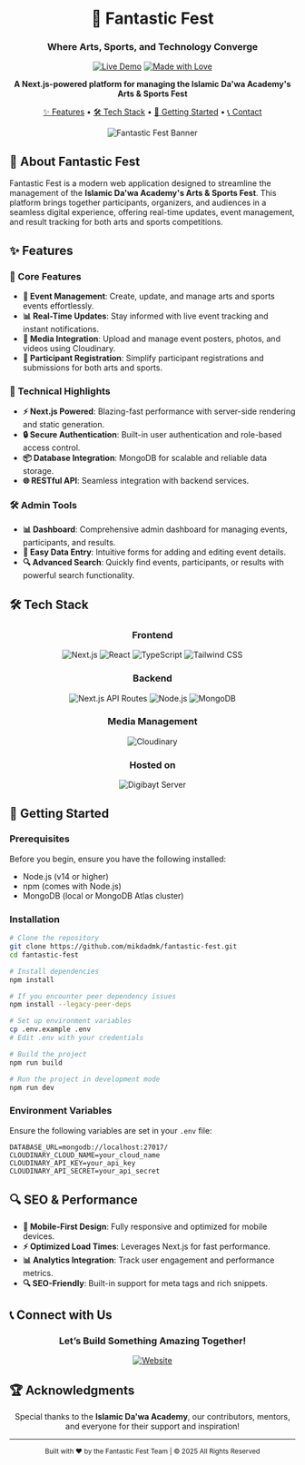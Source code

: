 
<div align="center">

# 🎨 Fantastic Fest
### Where Arts, Sports, and Technology Converge

[![Live Demo](https://img.shields.io/badge/DEMO-Live%20Website-4285F4?style=for-the-badge&logo=google-chrome&logoColor=white)](https://fantastic.dawaacademy.in/)
[![Made with Love](https://img.shields.io/badge/Made%20with-♥-ff0000?style=for-the-badge)](https://fantastic.dawaacademy.in/)

**A Next.js-powered platform for managing the Islamic Da'wa Academy's Arts & Sports Fest**

[✨ Features](#-features) • 
[🛠️ Tech Stack](#%EF%B8%8F-tech-stack) • 
[🚀 Getting Started](#-getting-started) • 
[📞 Contact](#-connect-with-us)

![Fantastic Fest Banner](https://aicedu.in/wp-content/downloads/Macbook-Air-fantastic.dawaacademy.in%20(2).png)

</div>

## 🌟 About Fantastic Fest

Fantastic Fest is a modern web application designed to streamline the management of the **Islamic Da'wa Academy's Arts & Sports Fest**. This platform brings together participants, organizers, and audiences in a seamless digital experience, offering real-time updates, event management, and result tracking for both arts and sports competitions.

## ✨ Features

### 🎯 Core Features
- **📅 Event Management**: Create, update, and manage arts and sports events effortlessly.
- **📊 Real-Time Updates**: Stay informed with live event tracking and instant notifications.
- **📸 Media Integration**: Upload and manage event posters, photos, and videos using Cloudinary.
- **📝 Participant Registration**: Simplify participant registrations and submissions for both arts and sports.

### 💫 Technical Highlights
- **⚡ Next.js Powered**: Blazing-fast performance with server-side rendering and static generation.
- **🔒 Secure Authentication**: Built-in user authentication and role-based access control.
- **📦 Database Integration**: MongoDB for scalable and reliable data storage.
- **🌐 RESTful API**: Seamless integration with backend services.

### 🛠️ Admin Tools
- **📊 Dashboard**: Comprehensive admin dashboard for managing events, participants, and results.
- **📝 Easy Data Entry**: Intuitive forms for adding and editing event details.
- **🔍 Advanced Search**: Quickly find events, participants, or results with powerful search functionality.

## 🛠️ Tech Stack

<div align="center">

### Frontend
![Next.js](https://img.shields.io/badge/Next.js-000000?style=for-the-badge&logo=next.js&logoColor=white)
![React](https://img.shields.io/badge/React-61DAFB?style=for-the-badge&logo=react&logoColor=black)
![TypeScript](https://img.shields.io/badge/TypeScript-3178C6?style=for-the-badge&logo=typescript&logoColor=white)
![Tailwind CSS](https://img.shields.io/badge/Tailwind-38B2AC?style=for-the-badge&logo=tailwind-css&logoColor=white)

### Backend
![Next.js API Routes](https://img.shields.io/badge/Next.js%20API%20Routes-000000?style=for-the-badge&logo=next.js&logoColor=white)
![Node.js](https://img.shields.io/badge/Node.js-339933?style=for-the-badge&logo=node.js&logoColor=white)
![MongoDB](https://img.shields.io/badge/MongoDB-47A248?style=for-the-badge&logo=mongodb&logoColor=white)

### Media Management
![Cloudinary](https://img.shields.io/badge/Cloudinary-3448C5?style=for-the-badge&logo=cloudinary&logoColor=white)

### Hosted on
![Digibayt Server](https://img.shields.io/badge/Digibayt_Server-000000?style=for-the-badge&logo=cloud&logoColor=white)

</div>

## 🚀 Getting Started

### Prerequisites
Before you begin, ensure you have the following installed:
- Node.js (v14 or higher)
- npm (comes with Node.js)
- MongoDB (local or MongoDB Atlas cluster)

### Installation

```bash
# Clone the repository
git clone https://github.com/mikdadmk/fantastic-fest.git
cd fantastic-fest

# Install dependencies
npm install

# If you encounter peer dependency issues
npm install --legacy-peer-deps

# Set up environment variables
cp .env.example .env
# Edit .env with your credentials

# Build the project
npm run build

# Run the project in development mode
npm run dev
```

### Environment Variables
Ensure the following variables are set in your `.env` file:
```env
DATABASE_URL=mongodb://localhost:27017/
CLOUDINARY_CLOUD_NAME=your_cloud_name
CLOUDINARY_API_KEY=your_api_key
CLOUDINARY_API_SECRET=your_api_secret
```

## 🔍 SEO & Performance
- **📱 Mobile-First Design**: Fully responsive and optimized for mobile devices.
- **⚡ Optimized Load Times**: Leverages Next.js for fast performance.
- **📊 Analytics Integration**: Track user engagement and performance metrics.
- **🔍 SEO-Friendly**: Built-in support for meta tags and rich snippets.

## 📞 Connect with Us

<div align="center">

### Let’s Build Something Amazing Together!

[![Website](https://img.shields.io/badge/Website-fantastic.dawaacademy.in-000000?style=for-the-badge&logo=vercel&logoColor=white)](https://fantastic.dawaacademy.in/)

</div>

## 🏆 Acknowledgments

<div align="center">

Special thanks to the **Islamic Da'wa Academy**, our contributors, mentors, and everyone for their support and inspiration!

---

<sub>Built with ♥️ by the Fantastic Fest Team | © 2025 All Rights Reserved</sub>

</div>
